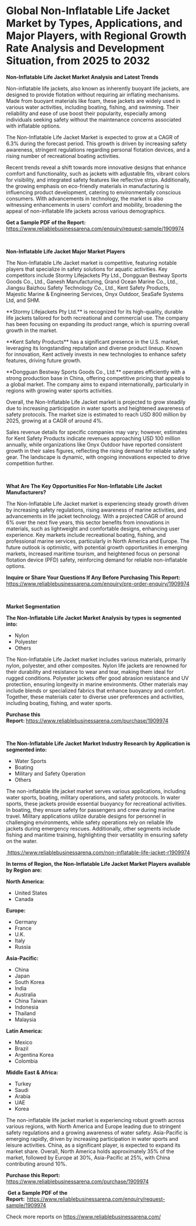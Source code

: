 <p><h1>Global Non-Inflatable Life Jacket Market by Types, Applications, and Major Players, with Regional Growth Rate Analysis and Development Situation, from 2025 to 2032</h1></p><p><strong>Non-Inflatable Life Jacket Market Analysis and Latest Trends</strong></p>
<p><p>Non-inflatable life jackets, also known as inherently buoyant life jackets, are designed to provide flotation without requiring air inflating mechanisms. Made from buoyant materials like foam, these jackets are widely used in various water activities, including boating, fishing, and swimming. Their reliability and ease of use boost their popularity, especially among individuals seeking safety without the maintenance concerns associated with inflatable options.</p><p>The Non-Inflatable Life Jacket Market is expected to grow at a CAGR of 6.3% during the forecast period. This growth is driven by increasing safety awareness, stringent regulations regarding personal flotation devices, and a rising number of recreational boating activities. </p><p>Recent trends reveal a shift towards more innovative designs that enhance comfort and functionality, such as jackets with adjustable fits, vibrant colors for visibility, and integrated safety features like reflective strips. Additionally, the growing emphasis on eco-friendly materials in manufacturing is influencing product development, catering to environmentally conscious consumers. With advancements in technology, the market is also witnessing enhancements in users' comfort and mobility, broadening the appeal of non-inflatable life jackets across various demographics.</p></p>
<p><strong>Get a Sample PDF of the Report:&nbsp;</strong> <a href="https://www.reliablebusinessarena.com/enquiry/request-sample/1909974?utm_campaign=2529&utm_medium=2&utm_source=Github&utm_content=ia&utm_term=06042025&utm_id=non-inflatable-life-jacket">https://www.reliablebusinessarena.com/enquiry/request-sample/1909974</a></p>
<p>&nbsp;</p>
<p><strong>Non-Inflatable Life Jacket Major Market Players</strong></p>
<p><p>The Non-Inflatable Life Jacket market is competitive, featuring notable players that specialize in safety solutions for aquatic activities. Key competitors include Stormy Lifejackets Pty Ltd., Dongguan Bestway Sports Goods Co., Ltd., Ganesh Manufacturing, Grand Ocean Marine Co., Ltd., Jiangsu Baizhou Safety Technology Co., Ltd., Kent Safety Products, Majestic Marine & Engineering Services, Onyx Outdoor, SeaSafe Systems Ltd, and SHM.</p><p>**Stormy Lifejackets Pty Ltd.** is recognized for its high-quality, durable life jackets tailored for both recreational and commercial use. The company has been focusing on expanding its product range, which is spurring overall growth in the market. </p><p>**Kent Safety Products** has a significant presence in the U.S. market, leveraging its longstanding reputation and diverse product lineup. Known for innovation, Kent actively invests in new technologies to enhance safety features, driving future growth. </p><p>**Dongguan Bestway Sports Goods Co., Ltd.** operates efficiently with a strong production base in China, offering competitive pricing that appeals to a global market. The company aims to expand internationally, particularly in regions with growing water sports activities.</p><p>Overall, the Non-Inflatable Life Jacket market is projected to grow steadily due to increasing participation in water sports and heightened awareness of safety protocols. The market size is estimated to reach USD 800 million by 2025, growing at a CAGR of around 4%.</p><p>Sales revenue details for specific companies may vary; however, estimates for Kent Safety Products indicate revenues approaching USD 100 million annually, while organizations like Onyx Outdoor have reported consistent growth in their sales figures, reflecting the rising demand for reliable safety gear. The landscape is dynamic, with ongoing innovations expected to drive competition further.</p></p>
<p>&nbsp;</p>
<p><strong>What Are The Key Opportunities For Non-Inflatable Life Jacket Manufacturers?</strong></p>
<p><p>The Non-Inflatable Life Jacket market is experiencing steady growth driven by increasing safety regulations, rising awareness of marine activities, and advancements in life jacket technology. With a projected CAGR of around 6% over the next five years, this sector benefits from innovations in materials, such as lightweight and comfortable designs, enhancing user experience. Key markets include recreational boating, fishing, and professional marine services, particularly in North America and Europe. The future outlook is optimistic, with potential growth opportunities in emerging markets, increased maritime tourism, and heightened focus on personal flotation device (PFD) safety, reinforcing demand for reliable non-inflatable options.</p></p>
<p><strong>Inquire or Share Your Questions If Any Before Purchasing This Report:</strong> <a href="https://www.reliablebusinessarena.com/enquiry/pre-order-enquiry/1909974?utm_campaign=2529&utm_medium=2&utm_source=Github&utm_content=ia&utm_term=06042025&utm_id=non-inflatable-life-jacket">https://www.reliablebusinessarena.com/enquiry/pre-order-enquiry/1909974</a></p>
<p>&nbsp;</p>
<p><strong>Market Segmentation</strong></p>
<p><strong>The Non-Inflatable Life Jacket Market Analysis by types is segmented into:</strong></p>
<p><ul><li>Nylon</li><li>Polyester</li><li>Others</li></ul></p>
<p><p>The Non-Inflatable Life Jacket market includes various materials, primarily nylon, polyester, and other composites. Nylon life jackets are renowned for their durability and resistance to wear and tear, making them ideal for rugged conditions. Polyester jackets offer good abrasion resistance and UV protection, ensuring longevity in marine environments. Other materials may include blends or specialized fabrics that enhance buoyancy and comfort. Together, these materials cater to diverse user preferences and activities, including boating, fishing, and water sports.</p></p>
<p><strong>Purchase this Report:&nbsp;</strong><a href="https://www.reliablebusinessarena.com/purchase/1909974?utm_campaign=2529&utm_medium=2&utm_source=Github&utm_content=ia&utm_term=06042025&utm_id=non-inflatable-life-jacket">https://www.reliablebusinessarena.com/purchase/1909974</a></p>
<p>&nbsp;</p>
<p><strong>The Non-Inflatable Life Jacket Market Industry Research by Application is segmented into:</strong></p>
<p><ul><li>Water Sports</li><li>Boating</li><li>Military and Safety Operation</li><li>Others</li></ul></p>
<p><p>The non-inflatable life jacket market serves various applications, including water sports, boating, military operations, and safety protocols. In water sports, these jackets provide essential buoyancy for recreational activities. In boating, they ensure safety for passengers and crew during marine travel. Military applications utilize durable designs for personnel in challenging environments, while safety operations rely on reliable life jackets during emergency rescues. Additionally, other segments include fishing and maritime training, highlighting their versatility in ensuring safety on the water.</p></p>
<p><a href="https://www.reliablebusinessarena.com/non-inflatable-life-jacket-r1909974?utm_campaign=2529&utm_medium=2&utm_source=Github&utm_content=ia&utm_term=06042025&utm_id=non-inflatable-life-jacket">&nbsp;https://www.reliablebusinessarena.com/non-inflatable-life-jacket-r1909974</a></p>
<p><strong>In terms of Region, the Non-Inflatable Life Jacket Market Players available by Region are:</strong></p>
<p>
    <p> <strong> North America: </strong>
        <ul>
            <li>United States</li>
            <li>Canada</li>
        </ul>
        </p> 
    <p> <strong> Europe: </strong>
        <ul>
            <li>Germany</li>
            <li>France</li>
            <li>U.K.</li>
            <li>Italy</li>
            <li>Russia</li>
        </ul>
        </p> 
    <p> <strong> Asia-Pacific: </strong>
        <ul>
            <li>China</li>
            <li>Japan</li>
            <li>South Korea</li>
            <li>India</li>
            <li>Australia</li>
            <li>China Taiwan</li>
            <li>Indonesia</li>
            <li>Thailand</li>
            <li>Malaysia</li>
        </ul>
        </p> 
    <p> <strong> Latin America: </strong>
        <ul>
            <li>Mexico</li>
            <li>Brazil</li>
            <li>Argentina Korea</li>
            <li>Colombia</li>
        </ul>
        </p> 
    <p> <strong> Middle East & Africa: </strong>
        <ul>
            <li>Turkey</li>
            <li>Saudi</li>
            <li>Arabia</li>
            <li>UAE</li>
            <li>Korea</li>
        </ul>
    </p>
    </p>
<p><p>The non-inflatable life jacket market is experiencing robust growth across various regions, with North America and Europe leading due to stringent safety regulations and a growing awareness of water safety. Asia-Pacific is emerging rapidly, driven by increasing participation in water sports and leisure activities. China, as a significant player, is expected to expand its market share. Overall, North America holds approximately 35% of the market, followed by Europe at 30%, Asia-Pacific at 25%, with China contributing around 10%.</p></p>
<p><strong>Purchase this Report: </strong><a href="https://www.reliablebusinessarena.com/purchase/1909974?utm_campaign=2529&utm_medium=2&utm_source=Github&utm_content=ia&utm_term=06042025&utm_id=non-inflatable-life-jacket">https://www.reliablebusinessarena.com/purchase/1909974</a></p>
<p>&nbsp;<strong>Get a Sample PDF of the Report:&nbsp;&nbsp;</strong><a href="https://www.reliablebusinessarena.com/enquiry/request-sample/1909974?utm_campaign=2529&utm_medium=2&utm_source=Github&utm_content=ia&utm_term=06042025&utm_id=non-inflatable-life-jacket">https://www.reliablebusinessarena.com/enquiry/request-sample/1909974</a></p>
<p><strong></strong></p>
<p>Check more reports on <a href="https://www.reliablebusinessarena.com/?utm_campaign=2529&utm_medium=2&utm_source=Github&utm_content=ia&utm_term=06042025&utm_id=non-inflatable-life-jacket">https://www.reliablebusinessarena.com/</a></p>
